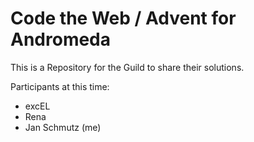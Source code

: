 # Code the Web / Advent for Andromeda
This is a Repository for the Guild to share their solutions.

Participants at this time:
* excEL
* Rena
* Jan Schmutz (me)
